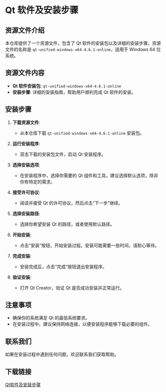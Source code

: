 # Qt 软件及安装步骤

## 资源文件介绍

本仓库提供了一个资源文件，包含了 Qt 软件的安装包以及详细的安装步骤。资源文件的名称是 `qt-unified-windows-x64-4.6.1-online`，适用于 Windows 64 位系统。

## 资源文件内容

- **Qt 软件安装包**: `qt-unified-windows-x64-4.6.1-online`
- **安装步骤**: 详细的安装指南，帮助用户顺利完成 Qt 软件的安装。

## 安装步骤

1. **下载资源文件**:
   - 从本仓库下载 `qt-unified-windows-x64-4.6.1-online` 安装包。

2. **运行安装程序**:
   - 双击下载的安装包文件，启动 Qt 安装程序。

3. **选择安装选项**:
   - 在安装程序中，选择你需要的 Qt 组件和工具。建议选择默认选项，除非你有特定的需求。

4. **接受许可协议**:
   - 阅读并接受 Qt 的许可协议，然后点击“下一步”继续。

5. **选择安装路径**:
   - 选择你希望安装 Qt 的路径，或者使用默认路径。

6. **开始安装**:
   - 点击“安装”按钮，开始安装过程。安装可能需要一些时间，请耐心等待。

7. **完成安装**:
   - 安装完成后，点击“完成”按钮退出安装程序。

8. **验证安装**:
   - 打开 Qt Creator，验证 Qt 是否成功安装并正常运行。

## 注意事项

- 确保你的系统满足 Qt 的最低系统要求。
- 在安装过程中，建议保持网络连接，以便安装程序能够下载必要的组件。

## 联系我们

如果在安装过程中遇到任何问题，欢迎联系我们获取帮助。

## 下载链接

[Qt软件及安装步骤](https://pan.quark.cn/s/340c1d112eed)